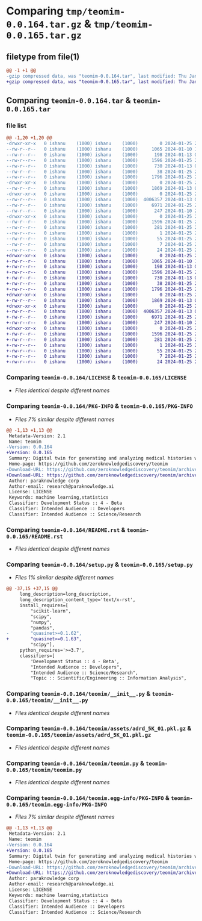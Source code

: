 # Comparing `tmp/teomim-0.0.164.tar.gz` & `tmp/teomim-0.0.165.tar.gz`

## filetype from file(1)

```diff
@@ -1 +1 @@
-gzip compressed data, was "teomim-0.0.164.tar", last modified: Thu Jan 25 22:34:03 2024, max compression
+gzip compressed data, was "teomim-0.0.165.tar", last modified: Thu Jan 25 23:03:30 2024, max compression
```

## Comparing `teomim-0.0.164.tar` & `teomim-0.0.165.tar`

### file list

```diff
@@ -1,20 +1,20 @@
-drwxr-xr-x   0 ishanu    (1000) ishanu    (1000)        0 2024-01-25 22:34:03.371193 teomim-0.0.164/
--rw-r--r--   0 ishanu    (1000) ishanu    (1000)     1065 2024-01-10 19:57:02.000000 teomim-0.0.164/LICENSE
--rw-r--r--   0 ishanu    (1000) ishanu    (1000)      198 2024-01-13 02:40:05.000000 teomim-0.0.164/MANIFEST.in
--rw-r--r--   0 ishanu    (1000) ishanu    (1000)     1596 2024-01-25 22:34:03.371193 teomim-0.0.164/PKG-INFO
--rw-r--r--   0 ishanu    (1000) ishanu    (1000)      730 2024-01-13 02:40:05.000000 teomim-0.0.164/README.rst
--rw-r--r--   0 ishanu    (1000) ishanu    (1000)       38 2024-01-25 22:34:03.371193 teomim-0.0.164/setup.cfg
--rw-r--r--   0 ishanu    (1000) ishanu    (1000)     1796 2024-01-25 22:33:49.000000 teomim-0.0.164/setup.py
-drwxr-xr-x   0 ishanu    (1000) ishanu    (1000)        0 2024-01-25 22:34:03.367193 teomim-0.0.164/teomim/
--rw-r--r--   0 ishanu    (1000) ishanu    (1000)     1869 2024-01-13 02:40:05.000000 teomim-0.0.164/teomim/__init__.py
-drwxr-xr-x   0 ishanu    (1000) ishanu    (1000)        0 2024-01-25 22:34:03.367193 teomim-0.0.164/teomim/assets/
--rw-r--r--   0 ishanu    (1000) ishanu    (1000)  4006357 2024-01-13 02:40:05.000000 teomim-0.0.164/teomim/assets/adrd_5K_01.pkl.gz
--rw-r--r--   0 ishanu    (1000) ishanu    (1000)     6971 2024-01-25 22:31:21.000000 teomim-0.0.164/teomim/teomim.py
--rw-r--r--   0 ishanu    (1000) ishanu    (1000)      247 2024-01-10 21:02:35.000000 teomim-0.0.164/teomim/viz.py
-drwxr-xr-x   0 ishanu    (1000) ishanu    (1000)        0 2024-01-25 22:34:03.367193 teomim-0.0.164/teomim.egg-info/
--rw-r--r--   0 ishanu    (1000) ishanu    (1000)     1596 2024-01-25 22:34:02.000000 teomim-0.0.164/teomim.egg-info/PKG-INFO
--rw-r--r--   0 ishanu    (1000) ishanu    (1000)      281 2024-01-25 22:34:03.000000 teomim-0.0.164/teomim.egg-info/SOURCES.txt
--rw-r--r--   0 ishanu    (1000) ishanu    (1000)        1 2024-01-25 22:34:02.000000 teomim-0.0.164/teomim.egg-info/dependency_links.txt
--rw-r--r--   0 ishanu    (1000) ishanu    (1000)       55 2024-01-25 22:34:02.000000 teomim-0.0.164/teomim.egg-info/requires.txt
--rw-r--r--   0 ishanu    (1000) ishanu    (1000)        7 2024-01-25 22:34:02.000000 teomim-0.0.164/teomim.egg-info/top_level.txt
--rw-r--r--   0 ishanu    (1000) ishanu    (1000)       24 2024-01-25 22:31:46.000000 teomim-0.0.164/version.py
+drwxr-xr-x   0 ishanu    (1000) ishanu    (1000)        0 2024-01-25 23:03:30.340333 teomim-0.0.165/
+-rw-r--r--   0 ishanu    (1000) ishanu    (1000)     1065 2024-01-10 19:57:02.000000 teomim-0.0.165/LICENSE
+-rw-r--r--   0 ishanu    (1000) ishanu    (1000)      198 2024-01-13 02:40:05.000000 teomim-0.0.165/MANIFEST.in
+-rw-r--r--   0 ishanu    (1000) ishanu    (1000)     1596 2024-01-25 23:03:30.339333 teomim-0.0.165/PKG-INFO
+-rw-r--r--   0 ishanu    (1000) ishanu    (1000)      730 2024-01-13 02:40:05.000000 teomim-0.0.165/README.rst
+-rw-r--r--   0 ishanu    (1000) ishanu    (1000)       38 2024-01-25 23:03:30.340333 teomim-0.0.165/setup.cfg
+-rw-r--r--   0 ishanu    (1000) ishanu    (1000)     1796 2024-01-25 23:02:53.000000 teomim-0.0.165/setup.py
+drwxr-xr-x   0 ishanu    (1000) ishanu    (1000)        0 2024-01-25 23:03:30.336333 teomim-0.0.165/teomim/
+-rw-r--r--   0 ishanu    (1000) ishanu    (1000)     1869 2024-01-13 02:40:05.000000 teomim-0.0.165/teomim/__init__.py
+drwxr-xr-x   0 ishanu    (1000) ishanu    (1000)        0 2024-01-25 23:03:30.336333 teomim-0.0.165/teomim/assets/
+-rw-r--r--   0 ishanu    (1000) ishanu    (1000)  4006357 2024-01-13 02:40:05.000000 teomim-0.0.165/teomim/assets/adrd_5K_01.pkl.gz
+-rw-r--r--   0 ishanu    (1000) ishanu    (1000)     6971 2024-01-25 22:31:21.000000 teomim-0.0.165/teomim/teomim.py
+-rw-r--r--   0 ishanu    (1000) ishanu    (1000)      247 2024-01-10 21:02:35.000000 teomim-0.0.165/teomim/viz.py
+drwxr-xr-x   0 ishanu    (1000) ishanu    (1000)        0 2024-01-25 23:03:30.336333 teomim-0.0.165/teomim.egg-info/
+-rw-r--r--   0 ishanu    (1000) ishanu    (1000)     1596 2024-01-25 23:03:29.000000 teomim-0.0.165/teomim.egg-info/PKG-INFO
+-rw-r--r--   0 ishanu    (1000) ishanu    (1000)      281 2024-01-25 23:03:30.000000 teomim-0.0.165/teomim.egg-info/SOURCES.txt
+-rw-r--r--   0 ishanu    (1000) ishanu    (1000)        1 2024-01-25 23:03:29.000000 teomim-0.0.165/teomim.egg-info/dependency_links.txt
+-rw-r--r--   0 ishanu    (1000) ishanu    (1000)       55 2024-01-25 23:03:29.000000 teomim-0.0.165/teomim.egg-info/requires.txt
+-rw-r--r--   0 ishanu    (1000) ishanu    (1000)        7 2024-01-25 23:03:29.000000 teomim-0.0.165/teomim.egg-info/top_level.txt
+-rw-r--r--   0 ishanu    (1000) ishanu    (1000)       24 2024-01-25 22:34:16.000000 teomim-0.0.165/version.py
```

### Comparing `teomim-0.0.164/LICENSE` & `teomim-0.0.165/LICENSE`

 * *Files identical despite different names*

### Comparing `teomim-0.0.164/PKG-INFO` & `teomim-0.0.165/PKG-INFO`

 * *Files 7% similar despite different names*

```diff
@@ -1,13 +1,13 @@
 Metadata-Version: 2.1
 Name: teomim
-Version: 0.0.164
+Version: 0.0.165
 Summary: Digital twin for generating and analyzing medical histories with deep comorbidity structures
 Home-page: https://github.com/zeroknowledgediscovery/teomim
-Download-URL: https://github.com/zeroknowledgediscovery/teomim/archive/0.0.164.tar.gz
+Download-URL: https://github.com/zeroknowledgediscovery/teomim/archive/0.0.165.tar.gz
 Author: paraknowledge corp
 Author-email: research@paraknowledge.ai
 License: LICENSE
 Keywords: machine learning,statistics
 Classifier: Development Status :: 4 - Beta
 Classifier: Intended Audience :: Developers
 Classifier: Intended Audience :: Science/Research
```

### Comparing `teomim-0.0.164/README.rst` & `teomim-0.0.165/README.rst`

 * *Files identical despite different names*

### Comparing `teomim-0.0.164/setup.py` & `teomim-0.0.165/setup.py`

 * *Files 1% similar despite different names*

```diff
@@ -37,15 +37,15 @@
     long_description=long_description,
     long_description_content_type='text/x-rst',
     install_requires=[
         "scikit-learn", 
         "scipy", 
         "numpy",  
         "pandas",
-        "quasinet>=0.1.62",
+        "quasinet>=0.1.63",
         "scipy"],
     python_requires='>=3.7',
     classifiers=[
         'Development Status :: 4 - Beta',
         "Intended Audience :: Developers",
         "Intended Audience :: Science/Research",
         "Topic :: Scientific/Engineering :: Information Analysis",
```

### Comparing `teomim-0.0.164/teomim/__init__.py` & `teomim-0.0.165/teomim/__init__.py`

 * *Files identical despite different names*

### Comparing `teomim-0.0.164/teomim/assets/adrd_5K_01.pkl.gz` & `teomim-0.0.165/teomim/assets/adrd_5K_01.pkl.gz`

 * *Files identical despite different names*

### Comparing `teomim-0.0.164/teomim/teomim.py` & `teomim-0.0.165/teomim/teomim.py`

 * *Files identical despite different names*

### Comparing `teomim-0.0.164/teomim.egg-info/PKG-INFO` & `teomim-0.0.165/teomim.egg-info/PKG-INFO`

 * *Files 7% similar despite different names*

```diff
@@ -1,13 +1,13 @@
 Metadata-Version: 2.1
 Name: teomim
-Version: 0.0.164
+Version: 0.0.165
 Summary: Digital twin for generating and analyzing medical histories with deep comorbidity structures
 Home-page: https://github.com/zeroknowledgediscovery/teomim
-Download-URL: https://github.com/zeroknowledgediscovery/teomim/archive/0.0.164.tar.gz
+Download-URL: https://github.com/zeroknowledgediscovery/teomim/archive/0.0.165.tar.gz
 Author: paraknowledge corp
 Author-email: research@paraknowledge.ai
 License: LICENSE
 Keywords: machine learning,statistics
 Classifier: Development Status :: 4 - Beta
 Classifier: Intended Audience :: Developers
 Classifier: Intended Audience :: Science/Research
```


